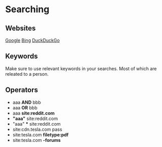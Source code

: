 # Searching

## Websites
[Google](https://google.com)
[Bing](https://bing.com)
[DuckDuckGo](https://duckduckgo.com)

## Keywords
Make sure to use relevant keywords in your searches. Most of which are releated to a person.

## Operators

- aaa **AND** bbb
- aaa **OR** bbb
- aaa **site:reddit.com**
- **"aaa"** site:reddit.com
- "aaa" <b>*</b> site:reddit.com
- site:cdn.tesla.com pass
- site:tesla.com **filetype:pdf**
- site:tesla.com **-forums**

##